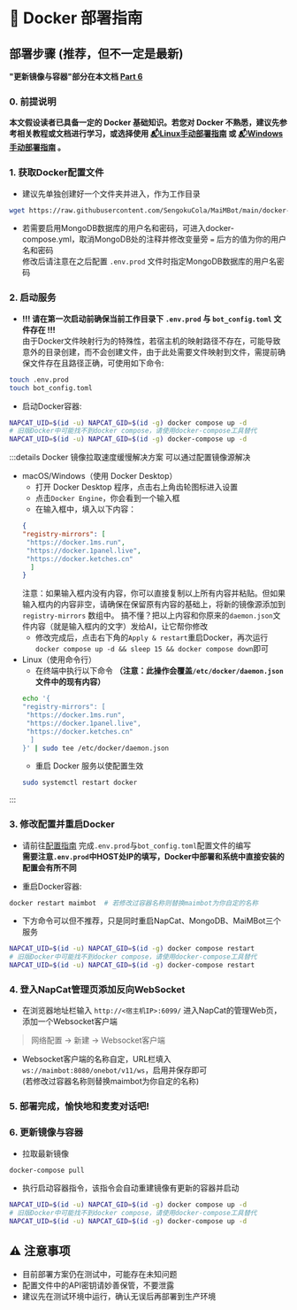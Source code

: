 # 🐊 Docker 部署指南

## 部署步骤 (推荐，但不一定是最新)

**"更新镜像与容器"部分在本文档 [Part 6](#6-更新镜像与容器)**

### 0. 前提说明

**本文假设读者已具备一定的 Docker 基础知识。若您对 Docker 不熟悉，建议先参考相关教程或文档进行学习，或选择使用 [📬Linux手动部署指南](./manual_deploy_linux.md) 或 [📬Windows手动部署指南](./manual_deploy_windows.md) 。**


### 1. 获取Docker配置文件

- 建议先单独创建好一个文件夹并进入，作为工作目录

```bash
wget https://raw.githubusercontent.com/SengokuCola/MaiMBot/main/docker-compose.yml -O docker-compose.yml
```

- 若需要启用MongoDB数据库的用户名和密码，可进入docker-compose.yml，取消MongoDB处的注释并修改变量旁 `=` 后方的值为你的用户名和密码\
修改后请注意在之后配置 `.env.prod` 文件时指定MongoDB数据库的用户名密码

### 2. 启动服务

- **!!! 请在第一次启动前确保当前工作目录下 `.env.prod` 与 `bot_config.toml` 文件存在 !!!**\
由于Docker文件映射行为的特殊性，若宿主机的映射路径不存在，可能导致意外的目录创建，而不会创建文件，由于此处需要文件映射到文件，需提前确保文件存在且路径正确，可使用如下命令:

```bash
touch .env.prod
touch bot_config.toml
```

- 启动Docker容器:

```bash
NAPCAT_UID=$(id -u) NAPCAT_GID=$(id -g) docker compose up -d
# 旧版Docker中可能找不到docker compose，请使用docker-compose工具替代
NAPCAT_UID=$(id -u) NAPCAT_GID=$(id -g) docker-compose up -d
```

:::details Docker 镜像拉取速度缓慢解决方案
可以通过配置镜像源解决
- macOS/Windows（使用 Docker Desktop）
   - 打开 Docker Desktop 程序，点击右上角齿轮图标进入设置
   - 点击`Docker Engine`，你会看到一个输入框
   - 在输入框中，填入以下内容：
   ```json
   {
  "registry-mirrors": [
    "https://docker.1ms.run",
    "https://docker.1panel.live",
    "https://docker.ketches.cn"
     ]
   }
   ```
   注意：如果输入框内没有内容，你可以直接复制以上所有内容并粘贴。但如果输入框内的内容非空，请确保在保留原有内容的基础上，将新的镜像源添加到 `registry-mirrors` 数组中。
   搞不懂？把以上内容和你原来的`daemon.json`文件内容（就是输入框内的文字）发给AI，让它帮你修改
   - 修改完成后，点击右下角的`Apply & restart`重启Docker，再次运行`docker compose up -d && sleep 15 && docker compose down`即可
- Linux（使用命令行）
   - 在终端中执行以下命令 **（注意：此操作会覆盖`/etc/docker/daemon.json`文件中的现有内容）**
   ```bash
   echo '{
  "registry-mirrors": [
    "https://docker.1ms.run",
    "https://docker.1panel.live",
    "https://docker.ketches.cn"
     ]
   }' | sudo tee /etc/docker/daemon.json
   ```
   - 重启 Docker 服务以使配置生效
   ```bash
   sudo systemctl restart docker
   ```
:::


### 3. 修改配置并重启Docker

- 请前往[配置指南](/manual/configuration/index) 完成`.env.prod`与`bot_config.toml`配置文件的编写\
**需要注意`.env.prod`中HOST处IP的填写，Docker中部署和系统中直接安装的配置会有所不同**

- 重启Docker容器:

```bash
docker restart maimbot  # 若修改过容器名称则替换maimbot为你自定的名称
```

- 下方命令可以但不推荐，只是同时重启NapCat、MongoDB、MaiMBot三个服务

```bash
NAPCAT_UID=$(id -u) NAPCAT_GID=$(id -g) docker compose restart
# 旧版Docker中可能找不到docker compose，请使用docker-compose工具替代
NAPCAT_UID=$(id -u) NAPCAT_GID=$(id -g) docker-compose restart
```

### 4. 登入NapCat管理页添加反向WebSocket

- 在浏览器地址栏输入 `http://<宿主机IP>:6099/` 进入NapCat的管理Web页，添加一个Websocket客户端

> 网络配置 -> 新建 -> Websocket客户端

- Websocket客户端的名称自定，URL栏填入 `ws://maimbot:8080/onebot/v11/ws`，启用并保存即可\
(若修改过容器名称则替换maimbot为你自定的名称)

### 5. 部署完成，愉快地和麦麦对话吧!


### 6. 更新镜像与容器

- 拉取最新镜像

```bash
docker-compose pull
```

- 执行启动容器指令，该指令会自动重建镜像有更新的容器并启动

```bash
NAPCAT_UID=$(id -u) NAPCAT_GID=$(id -g) docker compose up -d
# 旧版Docker中可能找不到docker compose，请使用docker-compose工具替代
NAPCAT_UID=$(id -u) NAPCAT_GID=$(id -g) docker-compose up -d
```

## ⚠️ 注意事项

- 目前部署方案仍在测试中，可能存在未知问题
- 配置文件中的API密钥请妙善保管，不要泄露
- 建议先在测试环境中运行，确认无误后再部署到生产环境